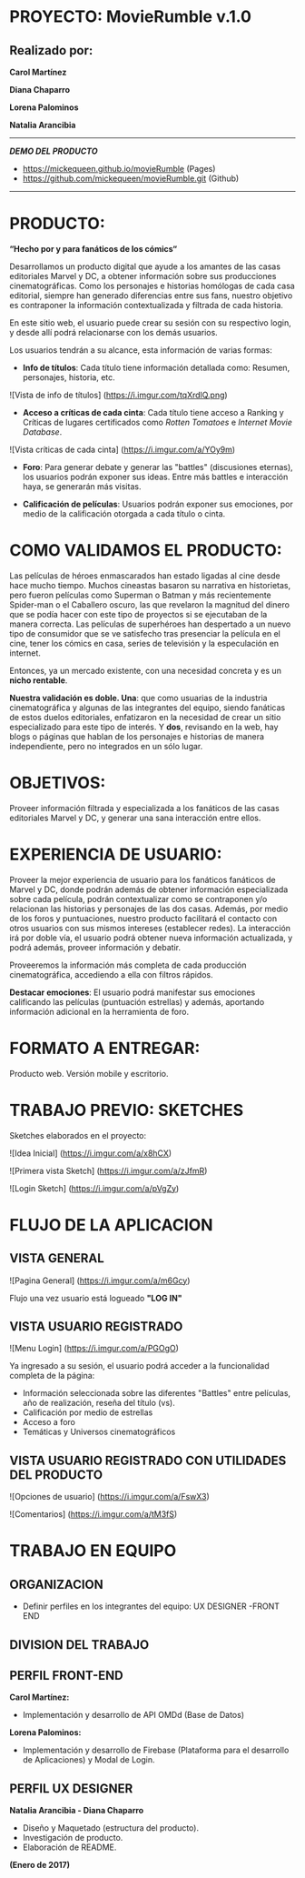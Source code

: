 PROYECTO:   MovieRumble v.1.0     
=============================



Realizado por:
--------------
**Carol Martínez**


**Diana Chaparro**


**Lorena Palominos**


**Natalia Arancibia**

---------------------------


**_DEMO DEL PRODUCTO_** 
-  https://mickequeen.github.io/movieRumble  (Pages)
-  https://github.com/mickequeen/movieRumble.git (Github)
-------------------------------------------------------------

PRODUCTO:
=========


**“Hecho por y para fanáticos de los cómics“**

Desarrollamos un producto digital que ayude a los amantes de las casas editoriales Marvel y DC, a obtener información sobre sus producciones cinematográficas. Como los personajes e historias homólogas de cada casa editorial, siempre han generado diferencias entre sus fans, nuestro objetivo es contraponer la información contextualizada y filtrada de cada historia.

En este sitio web, el usuario puede crear su sesión con su respectivo login, y desde allí podrá relacionarse con los demás usuarios.

Los usuarios tendrán a su alcance, esta información de varias formas:

- **Info de títulos**: Cada título tiene información detallada como: Resumen, personajes, historia, etc.

![Vista de info de títulos] (https://i.imgur.com/tqXrdlQ.png)

- **Acceso a críticas de cada cinta**: Cada título tiene acceso a Ranking y Críticas de lugares certificados como _Rotten Tomatoes_ e _Internet Movie Database_.

![Vista críticas de cada cinta] (https://i.imgur.com/a/YOy9m)

- **Foro**: Para generar debate y generar las "battles" (discusiones eternas), los usuarios podrán exponer sus ideas. Entre más battles e interacción haya, se generarán más visitas.

- **Calificación de películas**: Usuarios podrán exponer sus emociones, por medio de la calificación otorgada a cada título o cinta.




# COMO VALIDAMOS EL PRODUCTO:


Las películas de héroes enmascarados han estado ligadas al cine desde hace mucho tiempo. Muchos cineastas basaron su narrativa en historietas, pero fueron películas como Superman o Batman y más recientemente Spider-man o el Caballero oscuro, las que revelaron la magnitud del dinero que se podía hacer con este tipo de proyectos si se ejecutaban de la manera correcta. Las películas de superhéroes han despertado a un nuevo tipo de consumidor que se ve satisfecho tras presenciar la película en el cine, tener los cómics en casa, series de televisión y la especulación en internet.

Entonces, ya un mercado existente, con una necesidad concreta y es un **nicho rentable**.

**Nuestra validación es doble. Una**: que como usuarias de la industria cinematográfica y algunas de las integrantes del equipo, siendo fanáticas de estos duelos editoriales, enfatizaron en la necesidad de crear un sitio especializado para este tipo de interés. Y **dos**, revisando en la web, hay blogs o páginas que hablan de los personajes e historias de manera independiente, pero no integrados en un sólo lugar.


# OBJETIVOS:
Proveer información filtrada y especializada a los fanáticos de las casas editoriales Marvel y DC, y generar una sana interacción entre ellos.


# EXPERIENCIA DE USUARIO:
Proveer la mejor experiencia de usuario para los fanáticos fanáticos de Marvel y DC, donde podrán además de obtener información especializada sobre cada película, podrán contextualizar como se contraponen y/o relacionan las historias y personajes de las dos casas. Además, por medio de los foros y puntuaciones, nuestro producto facilitará el contacto con otros usuarios con sus mismos intereses (establecer redes).
La interacción irá por doble vía, el usuario podrá obtener nueva información actualizada, y podrá además, proveer información y debatir.

Proveeremos la información más completa de cada producción cinematográfica, accediendo a ella con filtros rápidos.

**Destacar emociones**: El usuario podrá manifestar sus emociones calificando las películas (puntuación estrellas) y además, aportando información adicional en la herramienta de foro.



# FORMATO A ENTREGAR: 
Producto web. Versión mobile y escritorio.



# TRABAJO PREVIO: SKETCHES

Sketches elaborados en el proyecto:

![Idea Inicial] (https://i.imgur.com/a/x8hCX)

![Primera vista Sketch] (https://i.imgur.com/a/zJfmR)

![Login Sketch] (https://i.imgur.com/a/pVgZy)





# FLUJO DE LA APLICACION


VISTA GENERAL
-------------

![Pagina General] (https://i.imgur.com/a/m6Gcy)

Flujo una vez usuario está logueado **"LOG IN"**



VISTA USUARIO REGISTRADO
------------------------
![Menu Login] (https://i.imgur.com/a/PGOgO)

Ya ingresado a su sesión, el usuario podrá acceder a la funcionalidad completa de la página:
- Información seleccionada sobre las diferentes "Battles" entre películas, año de realización, reseña del título (vs).
- Calificación por medio de estrellas
- Acceso a foro
- Temáticas y Universos cinematográficos



VISTA USUARIO REGISTRADO CON UTILIDADES DEL PRODUCTO
----------------------------------------------------
![Opciones de usuario] (https://i.imgur.com/a/FswX3)

![Comentarios] (https://i.imgur.com/a/tM3fS)



# TRABAJO EN EQUIPO

ORGANIZACION
------------

- Definir perfiles en los integrantes del equipo: UX DESIGNER -FRONT END

DIVISION DEL TRABAJO
--------------------


## PERFIL FRONT-END ##


**Carol Martínez:**
- Implementación y desarrollo de API OMDd (Base de Datos)

**Lorena Palominos:**
- Implementación y desarrollo de Firebase (Plataforma para el desarrollo de Aplicaciones) y Modal de Login.

## PERFIL UX DESIGNER ##


**Natalia Arancibia - Diana Chaparro**

- Diseño y Maquetado (estructura del producto).
- Investigación de producto.
- Elaboración de README.

**(Enero de 2017)**







